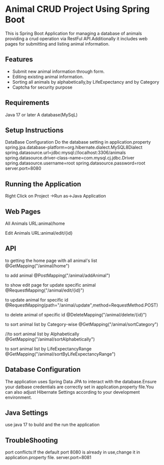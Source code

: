 # Animal CRUD Project Using Spring Boot
This is Spring Boot Application for managing a database of animals providing a crud operation via RestFul API.Additionally it includes web pages for submitting and listing animal information.


## Features

- Submit new animal information through form.
- Editing existing animal information.
- Sorting all animals by alphabetically,by LifeExpectancy and by Category
- Captcha for security purpose


## Requirements
Java 17 or later
A database(MySqL)


## Setup Instructions
DataBase Configuration
Do the database setting in application.property
spring.jpa.database-platform=org.hibernate.dialect.MySQL8Dialect
spring.datasource.url=jdbc:mysql://localhost:3306/animals
spring.datasource.driver-class-name=com.mysql.cj.jdbc.Driver
spring.datasource.username=root
spring.datasource.password=root
server.port=8080


## Running the Application
Right Click on Project ->Run as->Java Application


## Web Pages
All Animals
URL:animal/home

Edit Animals
URL:animal/edit/{id}


## API
to getting the home page with all animal's list
@GetMapping("/animal/home")

to add animal
@PostMapping("/animal/addAnimal")

to show edit page for update specific animal
 @RequestMapping("/animal/edit/{id}")

to update animal for specific id
@RequestMapping(path="/animal/update",method=RequestMethod.POST)

to delete animal of specific id
@DeleteMapping("/animal/delete/{id}")

to sort animal list by Category-wise
@GetMapping("/animal/sortCategory")

//to sort animal list by Alphabetically
@GetMapping("/animal/sortAlphabetically")

to sort animal list by LifeExpectancyRange
@GetMapping("/animal/sortByLifeExpectancyRange")


## Database Configuration
The application uses Spring Data JPA to interact with the database.Ensure your datbase credentials are correctly set in application.property file.You can also adjust Hibernate Settings according to your development environment.


## Java Settings
use java 17 to build and the run the application


## TroubleShooting
port conflicts:If the default port 8080 is already in use,change it in application.property file.
server.port=8081